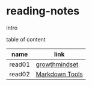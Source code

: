 # reading-notes

intro


table of content


| name | link |
|---| --- |
| read01| [growthmindset](GrowthMindset)|
| read02| [Markdown Tools](Markdown)|

